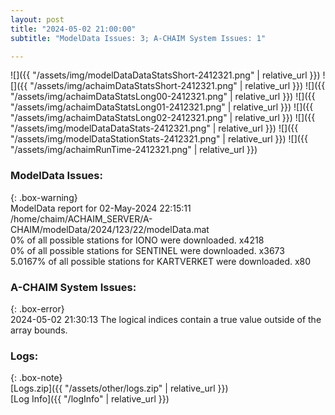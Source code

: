 ```yaml
---
layout: post
title: "2024-05-02 21:00:00"
subtitle: "ModelData Issues: 3; A-CHAIM System Issues: 1"

---
```


![]({{ "/assets/img/modelDataDataStatsShort-2412321.png" | relative_url }})
![]({{ "/assets/img/achaimDataStatsShort-2412321.png" | relative_url }})
![]({{ "/assets/img/achaimDataStatsLong00-2412321.png" | relative_url }})
![]({{ "/assets/img/achaimDataStatsLong01-2412321.png" | relative_url }})
![]({{ "/assets/img/achaimDataStatsLong02-2412321.png" | relative_url }})
![]({{ "/assets/img/modelDataDataStats-2412321.png" | relative_url }})
![]({{ "/assets/img/modelDataStationStats-2412321.png" | relative_url }})
![]({{ "/assets/img/achaimRunTime-2412321.png" | relative_url }})


### ModelData Issues:  
  
{: .box-warning}  
 ModelData report for 02-May-2024 22:15:11   
 /home/chaim/ACHAIM_SERVER/A-CHAIM/modelData/2024/123/22/modelData.mat   
 0% of all possible stations for IONO were downloaded. x4218   
 0% of all possible stations for SENTINEL were downloaded. x3673   
 5.0167% of all possible stations for KARTVERKET were downloaded. x80   
  
### A-CHAIM System Issues:  
  
{: .box-error}  
2024-05-02 21:30:13 The logical indices contain a true value outside of the array bounds.  

### Logs:  
  
{: .box-note}  
[Logs.zip]({{ "/assets/other/logs.zip" | relative_url }})  
[Log Info]({{ "/logInfo" | relative_url }})  
